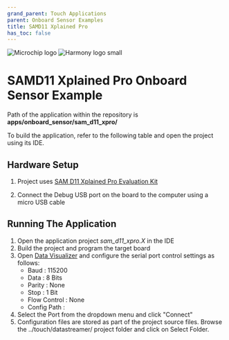 ```yaml
---
grand_parent: Touch Applications
parent: Onboard Sensor Examples
title: SAMD11 Xplained Pro
has_toc: false
---
```


![Microchip logo](https://raw.githubusercontent.com/wiki/Microchip-MPLAB-Harmony/Microchip-MPLAB-Harmony.github.io/images/microchip_logo.png)
![Harmony logo small](https://raw.githubusercontent.com/wiki/Microchip-MPLAB-Harmony/Microchip-MPLAB-Harmony.github.io/images/microchip_mplab_harmony_logo_small.png)

#  SAMD11 Xplained Pro Onboard Sensor Example

Path of the application within the repository is **apps/onboard_sensor/sam_d11_xpro/**

To build the application, refer to the following table and open the project using its IDE.

## Hardware Setup

1. Project uses [SAM D11 Xplained Pro Evaluation Kit](https://www.microchip.com/DevelopmentTools/ProductDetails/PartNO/ATSAMD11-XPRO)
   
2. Connect the Debug USB port on the board to the computer using a micro USB cable

## Running The Application

1. Open the application project *sam_d11_xpro.X* in the IDE
2. Build the project and program the target board
3. Open [Data Visualizer](https://microchipdeveloper.com/mplabx:datavisualizer) and configure the serial port control settings as follows:
    - Baud : 115200
    - Data : 8 Bits
    - Parity : None
    - Stop : 1 Bit
    - Flow Control : None
    - Config Path : 
4.    Select the Port from the dropdown menu and click "Connect"
5.    Configuration files are stored as part of the project source files. Browse the ../touch/datastreamer/ project folder and click on Select Folder.
